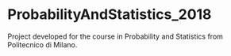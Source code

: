 # ProbabilityAndStatistics_2018

Project developed for the course in Probability and Statistics from Politecnico di Milano.
